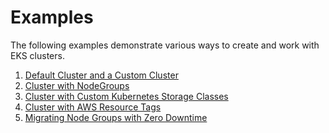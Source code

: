 # Examples

The following examples demonstrate various ways to create and work with EKS
clusters.

1. [Default Cluster and a Custom Cluster](./cluster)
1. [Cluster with NodeGroups](./nodegroup)
1. [Cluster with Custom Kubernetes Storage Classes](./storage-classes)
1. [Cluster with AWS Resource Tags](./tags)
1. [Migrating Node Groups with Zero Downtime](https://www.pulumi.com/docs/reference/tutorials/kubernetes/tutorial-eks-migrate-nodegroups/)
